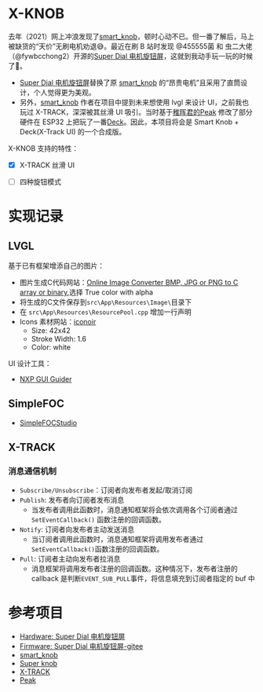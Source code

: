 # X-KNOB

去年（2021）网上冲浪发现了[smart_knob](https://github.com/scottbez1/smartknob)，顿时心动不已。但一番了解后，马上被缺货的“天价”无刷电机劝退😅。最近在刷 B 站时发现 @455555菌 和 虫二大佬（@fywbcchong2）开源的[Super Dial 电机旋钮屏](https://oshwhub.com/45coll/a2fff3c71f5d4de2b899c64b152d3da5)，这就到我动手玩一玩的时候了🤗。

- [Super Dial 电机旋钮屏](https://oshwhub.com/45coll/a2fff3c71f5d4de2b899c64b152d3da5)替换了原 [smart_knob](https://github.com/scottbez1/smartknob) 的“昂贵电机”且采用了直筒设计，个人觉得更为美观。
- 另外，[smart_knob](https://github.com/scottbez1/smartknob) 作者在项目中提到未来想使用 lvgl 来设计 UI，之前我也玩过 X-TRACK，深深被其丝滑 UI 吸引。当时基于[稚晖君的Peak](https://github.com/peng-zhihui/Peak) 修改了部分硬件在 ESP32 上把玩了一番[Deck](https://github.com/SmallPond/Deck)。因此，本项目将会是 Smart Knob + Deck(X-Track UI) 的一个合成版。 

X-KNOB 支持的特性：
- [x] X-TRACK 丝滑 UI
- [ ] 四种旋钮模式


# 实现记录

## LVGL


基于已有框架增添自己的图片：
- 图片生成C代码网站：[Online Image Converter BMP, JPG or PNG to C array or binary](https://lvgl.io/tools/imageconverter),选择 True color with alpha
- 将生成的C文件保存到`src\App\Resources\Image\`目录下
- 在 `src\App\Resources\ResourcePool.cpp` 增加一行声明
- Icons 素材网站：[iconoir](https://iconoir.com/)
  - Size: 42x42
  - Stroke Width: 1.6
  - Color: white

UI 设计工具：
- [NXP GUI Guider](https://www.nxp.com/design/software/development-software/gui-guider:GUI-GUIDER)
  
## SimpleFOC 
- [SimpleFOCStudio](https://github.com/JorgeMaker/SimpleFOCStudio)

## X-TRACK

### 消息通信机制

- `Subscribe/Unsubscribe`：订阅者向发布者发起/取消订阅
- `Publish`: 发布者向订阅者发布消息
  - 当发布者调用此函数时，消息通知框架将会依次调用各个订阅者通过`SetEventCallback()` 函数注册的回调函数。
- `Notify`: 订阅者向发布者主动发送消息
  - 当订阅者调用此函数时，消息通知框架将调用发布者通过`SetEventCallback()`函数注册的回调函数。
- `Pull`: 订阅者主动向发布者拉消息
  - 消息框架将调用发布者注册的回调函数。这种情况下，发布者注册的 callback 是判断`EVENT_SUB_PULL`事件，将信息填充到订阅者指定的 buf 中

# 参考项目

- [Hardware: Super Dial 电机旋钮屏](https://oshwhub.com/45coll/a2fff3c71f5d4de2b899c64b152d3da5)
- [Firmware: Super Dial 电机旋钮屏-gitee](https://gitee.com/coll45/super-dial-motor-knob-screen)
- [smart_knob](https://github.com/scottbez1/smartknob)
- [Super knob](https://gitee.com/wenzhengclub/super_knob)
- [X-TRACK](https://github.com/FASTSHIFT/X-TRACK)
- [Peak](https://github.com/peng-zhihui/Peak)